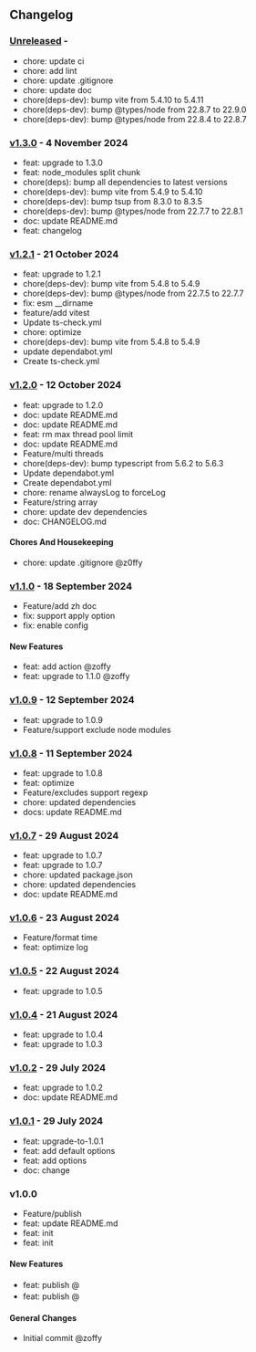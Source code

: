 ## Changelog

### [Unreleased](https://github.com/z0ffy/vite-plugin-bundle-obfuscator/compare/v1.3.0...HEAD) - 

- chore: update ci
- chore: add lint
- chore: update .gitignore
- chore: update doc
- chore(deps-dev): bump vite from 5.4.10 to 5.4.11
- chore(deps-dev): bump @types/node from 22.8.7 to 22.9.0
- chore(deps-dev): bump @types/node from 22.8.4 to 22.8.7

### [v1.3.0](https://github.com/z0ffy/vite-plugin-bundle-obfuscator/compare/v1.2.1...v1.3.0) -  4 November 2024 

- feat: upgrade to 1.3.0
- feat: node_modules split chunk
- chore(deps): bump all dependencies to latest versions
- chore(deps-dev): bump vite from 5.4.9 to 5.4.10
- chore(deps-dev): bump tsup from 8.3.0 to 8.3.5
- chore(deps-dev): bump @types/node from 22.7.7 to 22.8.1
- doc: update README.md
- feat: changelog

### [v1.2.1](https://github.com/z0ffy/vite-plugin-bundle-obfuscator/compare/v1.2.0...v1.2.1) -  21 October 2024 

- feat: upgrade to 1.2.1
- chore(deps-dev): bump vite from 5.4.8 to 5.4.9
- chore(deps-dev): bump @types/node from 22.7.5 to 22.7.7
- fix: esm __dirname
- feature/add vitest
- Update ts-check.yml
- chore: optimize
- chore(deps-dev): bump vite from 5.4.8 to 5.4.9
- update dependabot.yml
- Create ts-check.yml

### [v1.2.0](https://github.com/z0ffy/vite-plugin-bundle-obfuscator/compare/v1.1.0...v1.2.0) -  12 October 2024 

- feat: upgrade to 1.2.0
- doc: update README.md
- doc: update README.md
- feat: rm max thread pool limit
- doc: update README.md
- Feature/multi threads
- chore(deps-dev): bump typescript from 5.6.2 to 5.6.3
- Update dependabot.yml
- Create dependabot.yml
- chore: rename alwaysLog to forceLog
- Feature/string array
- chore: update dev dependencies
- doc: CHANGELOG.md

#### Chores And Housekeeping

- chore: update .gitignore @z0ffy 

### [v1.1.0](https://github.com/z0ffy/vite-plugin-bundle-obfuscator/compare/v1.0.9...v1.1.0) -  18 September 2024 

- Feature/add zh doc
- fix: support apply option
- fix: enable config

#### New Features

- feat: add action @zoffy 
- feat: upgrade to 1.1.0 @zoffy 

### [v1.0.9](https://github.com/z0ffy/vite-plugin-bundle-obfuscator/compare/v1.0.8...v1.0.9) -  12 September 2024 

- feat: upgrade to 1.0.9
- Feature/support exclude node modules

### [v1.0.8](https://github.com/z0ffy/vite-plugin-bundle-obfuscator/compare/v1.0.7...v1.0.8) -  11 September 2024 

- feat: upgrade to 1.0.8
- feat: optimize
- Feature/excludes support regexp
- chore: updated dependencies
- docs: update README.md

### [v1.0.7](https://github.com/z0ffy/vite-plugin-bundle-obfuscator/compare/v1.0.6...v1.0.7) -  29 August 2024 

- feat: upgrade to 1.0.7
- feat: upgrade to 1.0.7
- chore: updated package.json
- chore: updated dependencies
- doc: update README.md

### [v1.0.6](https://github.com/z0ffy/vite-plugin-bundle-obfuscator/compare/v1.0.5...v1.0.6) -  23 August 2024 

- Feature/format time
- feat: optimize log

### [v1.0.5](https://github.com/z0ffy/vite-plugin-bundle-obfuscator/compare/v1.0.4...v1.0.5) -  22 August 2024 

- feat: upgrade to 1.0.5

### [v1.0.4](https://github.com/z0ffy/vite-plugin-bundle-obfuscator/compare/v1.0.2...v1.0.4) -  21 August 2024 

- feat: upgrade to 1.0.4
- feat: upgrade to 1.0.3

### [v1.0.2](https://github.com/z0ffy/vite-plugin-bundle-obfuscator/compare/v1.0.1...v1.0.2) -  29 July 2024 

- feat: upgrade to 1.0.2
- doc: update README.md

### [v1.0.1](https://github.com/z0ffy/vite-plugin-bundle-obfuscator/compare/v1.0.0...v1.0.1) -  29 July 2024 

- feat: upgrade-to-1.0.1
- feat: add default options
- feat: add options
- doc: change

### v1.0.0

- Feature/publish
- feat: update README.md
- feat: init
- feat: init

#### New Features

- feat: publish @　 
- feat: publish @　 

#### General Changes

- Initial commit @zoffy 
